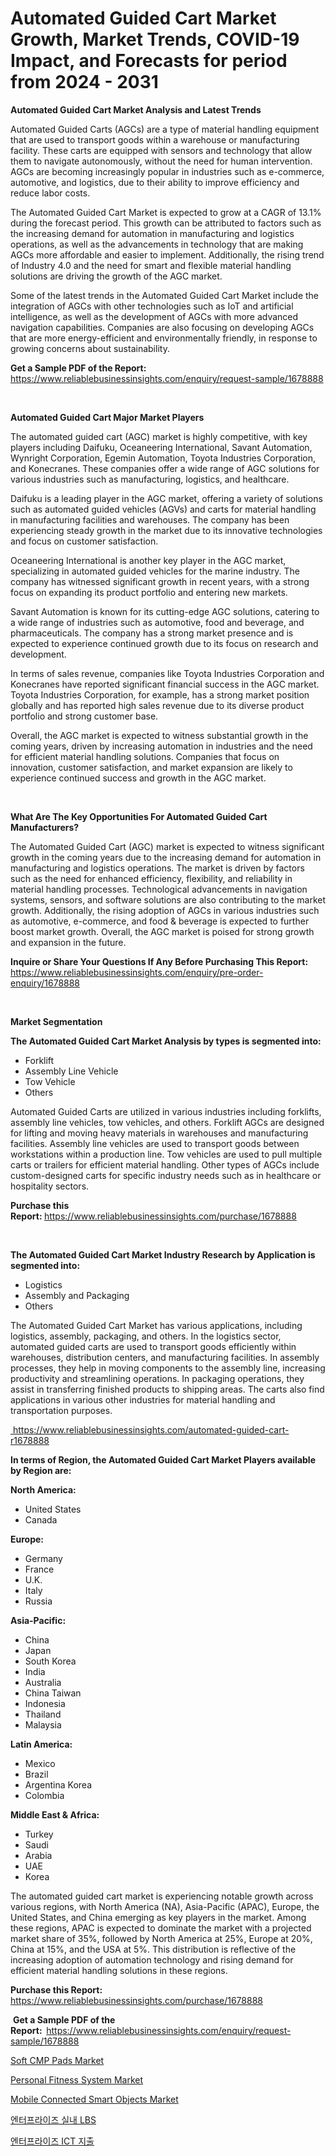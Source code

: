 <p><h1>Automated Guided Cart Market Growth, Market Trends, COVID-19 Impact, and Forecasts for period from 2024 - 2031</h1></p><p><strong>Automated Guided Cart Market Analysis and Latest Trends</strong></p>
<p><p>Automated Guided Carts (AGCs) are a type of material handling equipment that are used to transport goods within a warehouse or manufacturing facility. These carts are equipped with sensors and technology that allow them to navigate autonomously, without the need for human intervention. AGCs are becoming increasingly popular in industries such as e-commerce, automotive, and logistics, due to their ability to improve efficiency and reduce labor costs.</p><p>The Automated Guided Cart Market is expected to grow at a CAGR of 13.1% during the forecast period. This growth can be attributed to factors such as the increasing demand for automation in manufacturing and logistics operations, as well as the advancements in technology that are making AGCs more affordable and easier to implement. Additionally, the rising trend of Industry 4.0 and the need for smart and flexible material handling solutions are driving the growth of the AGC market.</p><p>Some of the latest trends in the Automated Guided Cart Market include the integration of AGCs with other technologies such as IoT and artificial intelligence, as well as the development of AGCs with more advanced navigation capabilities. Companies are also focusing on developing AGCs that are more energy-efficient and environmentally friendly, in response to growing concerns about sustainability.</p></p>
<p><strong>Get a Sample PDF of the Report:&nbsp;</strong> <a href="https://www.reliablebusinessinsights.com/enquiry/request-sample/1678888">https://www.reliablebusinessinsights.com/enquiry/request-sample/1678888</a></p>
<p>&nbsp;</p>
<p><strong>Automated Guided Cart Major Market Players</strong></p>
<p><p>The automated guided cart (AGC) market is highly competitive, with key players including Daifuku, Oceaneering International, Savant Automation, Wynright Corporation, Egemin Automation, Toyota Industries Corporation, and Konecranes. These companies offer a wide range of AGC solutions for various industries such as manufacturing, logistics, and healthcare.</p><p>Daifuku is a leading player in the AGC market, offering a variety of solutions such as automated guided vehicles (AGVs) and carts for material handling in manufacturing facilities and warehouses. The company has been experiencing steady growth in the market due to its innovative technologies and focus on customer satisfaction.</p><p>Oceaneering International is another key player in the AGC market, specializing in automated guided vehicles for the marine industry. The company has witnessed significant growth in recent years, with a strong focus on expanding its product portfolio and entering new markets.</p><p>Savant Automation is known for its cutting-edge AGC solutions, catering to a wide range of industries such as automotive, food and beverage, and pharmaceuticals. The company has a strong market presence and is expected to experience continued growth due to its focus on research and development.</p><p>In terms of sales revenue, companies like Toyota Industries Corporation and Konecranes have reported significant financial success in the AGC market. Toyota Industries Corporation, for example, has a strong market position globally and has reported high sales revenue due to its diverse product portfolio and strong customer base.</p><p>Overall, the AGC market is expected to witness substantial growth in the coming years, driven by increasing automation in industries and the need for efficient material handling solutions. Companies that focus on innovation, customer satisfaction, and market expansion are likely to experience continued success and growth in the AGC market.</p></p>
<p>&nbsp;</p>
<p><strong>What Are The Key Opportunities For Automated Guided Cart Manufacturers?</strong></p>
<p><p>The Automated Guided Cart (AGC) market is expected to witness significant growth in the coming years due to the increasing demand for automation in manufacturing and logistics operations. The market is driven by factors such as the need for enhanced efficiency, flexibility, and reliability in material handling processes. Technological advancements in navigation systems, sensors, and software solutions are also contributing to the market growth. Additionally, the rising adoption of AGCs in various industries such as automotive, e-commerce, and food & beverage is expected to further boost market growth. Overall, the AGC market is poised for strong growth and expansion in the future.</p></p>
<p><strong>Inquire or Share Your Questions If Any Before Purchasing This Report:</strong> <a href="https://www.reliablebusinessinsights.com/enquiry/pre-order-enquiry/1678888">https://www.reliablebusinessinsights.com/enquiry/pre-order-enquiry/1678888</a></p>
<p>&nbsp;</p>
<p><strong>Market Segmentation</strong></p>
<p><strong>The Automated Guided Cart Market Analysis by types is segmented into:</strong></p>
<p><ul><li>Forklift</li><li>Assembly Line Vehicle</li><li>Tow Vehicle</li><li>Others</li></ul></p>
<p><p>Automated Guided Carts are utilized in various industries including forklifts, assembly line vehicles, tow vehicles, and others. Forklift AGCs are designed for lifting and moving heavy materials in warehouses and manufacturing facilities. Assembly line vehicles are used to transport goods between workstations within a production line. Tow vehicles are used to pull multiple carts or trailers for efficient material handling. Other types of AGCs include custom-designed carts for specific industry needs such as in healthcare or hospitality sectors.</p></p>
<p><strong>Purchase this Report:&nbsp;</strong><a href="https://www.reliablebusinessinsights.com/purchase/1678888">https://www.reliablebusinessinsights.com/purchase/1678888</a></p>
<p>&nbsp;</p>
<p><strong>The Automated Guided Cart Market Industry Research by Application is segmented into:</strong></p>
<p><ul><li>Logistics</li><li>Assembly and Packaging</li><li>Others</li></ul></p>
<p><p>The Automated Guided Cart Market has various applications, including logistics, assembly, packaging, and others. In the logistics sector, automated guided carts are used to transport goods efficiently within warehouses, distribution centers, and manufacturing facilities. In assembly processes, they help in moving components to the assembly line, increasing productivity and streamlining operations. In packaging operations, they assist in transferring finished products to shipping areas. The carts also find applications in various other industries for material handling and transportation purposes.</p></p>
<p><a href="https://www.reliablebusinessinsights.com/automated-guided-cart-r1678888">&nbsp;https://www.reliablebusinessinsights.com/automated-guided-cart-r1678888</a></p>
<p><strong>In terms of Region, the Automated Guided Cart Market Players available by Region are:</strong></p>
<p>
    <p> <strong> North America: </strong>
        <ul>
            <li>United States</li>
            <li>Canada</li>
        </ul>
        </p> 
    <p> <strong> Europe: </strong>
        <ul>
            <li>Germany</li>
            <li>France</li>
            <li>U.K.</li>
            <li>Italy</li>
            <li>Russia</li>
        </ul>
        </p> 
    <p> <strong> Asia-Pacific: </strong>
        <ul>
            <li>China</li>
            <li>Japan</li>
            <li>South Korea</li>
            <li>India</li>
            <li>Australia</li>
            <li>China Taiwan</li>
            <li>Indonesia</li>
            <li>Thailand</li>
            <li>Malaysia</li>
        </ul>
        </p> 
    <p> <strong> Latin America: </strong>
        <ul>
            <li>Mexico</li>
            <li>Brazil</li>
            <li>Argentina Korea</li>
            <li>Colombia</li>
        </ul>
        </p> 
    <p> <strong> Middle East & Africa: </strong>
        <ul>
            <li>Turkey</li>
            <li>Saudi</li>
            <li>Arabia</li>
            <li>UAE</li>
            <li>Korea</li>
        </ul>
    </p>
    </p>
<p><p>The automated guided cart market is experiencing notable growth across various regions, with North America (NA), Asia-Pacific (APAC), Europe, the United States, and China emerging as key players in the market. Among these regions, APAC is expected to dominate the market with a projected market share of 35%, followed by North America at 25%, Europe at 20%, China at 15%, and the USA at 5%. This distribution is reflective of the increasing adoption of automation technology and rising demand for efficient material handling solutions in these regions.</p></p>
<p><strong>Purchase this Report: </strong><a href="https://www.reliablebusinessinsights.com/purchase/1678888">https://www.reliablebusinessinsights.com/purchase/1678888</a></p>
<p>&nbsp;<strong>Get a Sample PDF of the Report:&nbsp;&nbsp;</strong><a href="https://www.reliablebusinessinsights.com/enquiry/request-sample/1678888">https://www.reliablebusinessinsights.com/enquiry/request-sample/1678888</a></p>
<p><strong></strong></p>
<p><p><a href="https://issuu.com/reportprime-2/docs/soft-cmp-pads-market-size-2030.pptx">Soft CMP Pads Market</a></p><p><a href="https://www.linkedin.com/pulse/personal-fitness-system-market-insights-cagr-trends-growth-zdcsf">Personal Fitness System Market</a></p><p><a href="https://www.linkedin.com/pulse/mobile-connected-smart-objects-market-analysis-its-cagr-segmentation-fwovf">Mobile Connected Smart Objects Market</a></p><p><a href="https://github.com/erwindropdead54/Market-Research-Report-List-1/blob/main/661719393528.md">엔터프라이즈 실내 LBS</a></p><p><a href="https://github.com/kein8762/Market-Research-Report-List-1/blob/main/366431193527.md">엔터프라이즈 ICT 지출</a></p></p>